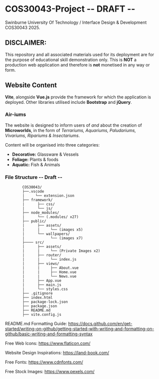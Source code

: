 # COS30043-Project -- DRAFT --
Swinburne University Of Technology / Interface Design &amp; Development COS30043 2025. 

## DISCLAIMER: 
This repository and all associated materials used for its deployment are for the purpose of educational skill demonstration only. This is **NOT** a production web application and therefore is **not** monetised in any way or form.

## Website Content
**Vite**, alongside **Vue.js** provide the framework for which the application is deployed. Other libraries utilised include **Bootstrap** and **jQuery**.

### Air-iums 
The website is designed to inform users of *and* about the creation of **Microworlds**, in the form of *Terrariums, Aquariums, Paludariums, Vivariums, Ripariums & Insectariums*. 

Content will be organised into three categories:
+ **Decorative:** Glassware & Vessels
+ **Foliage:** Plants & foods
+ **Aquatic:** Fish & Animals

### File Structure -- Draft -- 
            COS30043/
            ├──.vscode
            |     └── extension.json
            ├── framework/
            |      ├── css/
            |      └── js/
            ├── node_modules/
            |      └── (.modules/ x27)
            ├── public/
            |      ├── assets/
            |      |     └── (images x5)
            |      └── wallpapers/
            |            └── (images x7)
            ├──── src/
            |      ├── assets/
            |      |     └── (Private Images x2)
            |      ├── router/
            |      |     └── index.js 
            |      ├── views/
            |      |     ├── About.vue
            |      |     ├── Home.vue
            |      |     └── News.vue
            |      ├── App.vue
            |      ├── main.js
            |      └── styles.css
            ├── .gitignore
            ├── index.html
            ├── package-lock.json
            ├── package.json
            ├── README.md
            ├── vite.config.js

README.md Formatting Guide: https://docs.github.com/en/get-started/writing-on-github/getting-started-with-writing-and-formatting-on-github/basic-writing-and-formatting-syntax 

Free Web Icons: https://www.flaticon.com/

Website Design Inspirations: https://land-book.com/

Free Fonts: https://www.cdnfonts.com/

Free Stock Images: https://www.pexels.com/